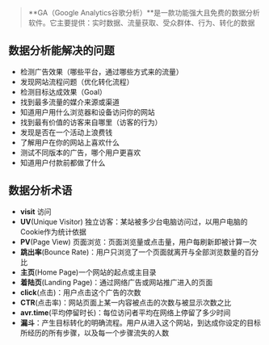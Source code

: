 > **GA（Google Analytics谷歌分析）**是一款功能强大且免费的数据分析软件。它主要提供：实时数据、流量获取、受众群体、行为、转化的数据


## 数据分析能解决的问题

- 检测广告效果（哪些平台，通过哪些方式来的流量）
- 发现网站流程问题（优化转化流程）
- 检测目标达成效果（Goal）
- 找到最多流量的媒介来源或渠道
- 知道用户用什么浏览器和设备访问你的网站
- 找到最有价值的访客来自哪里（访客的行为）
- 发现是否在一个活动上浪费钱
- 了解用户在你的网站上喜欢什么
- 测试不同版本的广告，哪个用户更喜欢
- 知道用户付款前都做了什么

## 数据分析术语

- **visit** 访问
- **UV**(Unique Visitor) 独立访客：某站被多少台电脑访问过，以用户电脑的Cookie作为统计依据
- **PV**(Page View) 页面浏览：页面浏览量或点击量，用户每刷新即被计算一次
- **跳出率**(Bounce Rate)：用户只浏览了一个页面就离开与全部浏览数量的百分比
- **主页**(Home Page)一个网站的起点或主目录
- **着陆页**(Landing Page)：通过网络广告或网站推广进入的页面
- **click**(点击)：用户点击这个广告的次数
- **CTR**(点击率)：网站页面上某一内容被点击的次数与被显示次数之比
- **avr.time**(平均停留时长)：每位访问者平均在网络上停留了多少时间
- **漏斗**：产生目标转化的明确流程。用户从进入这个网站，到达成你设定的目标所经历的所有步骤，以及每一个步骤流失的人数